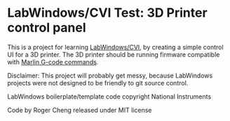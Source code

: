 # LabWindows/CVI Test: 3D Printer control panel
This is a project for learning 
[LabWindows/CVI](https://www.ni.com/en-us/shop/electronic-test-instrumentation/programming-environments-for-electronic-test-and-instrumentation/what-is-labwindows-cvi.html),
by creating a simple control UI for a 3D printer.
The 3D printer should be running firmware compatible with 
[Marlin G-code commands](https://marlinfw.org/meta/gcode/).

Disclaimer: This project will probably get messy, because LabWindows projects were not designed to be friendly to git source control.

LabWindows boilerplate/template code copyright National Instruments

Code by Roger Cheng released under MIT license